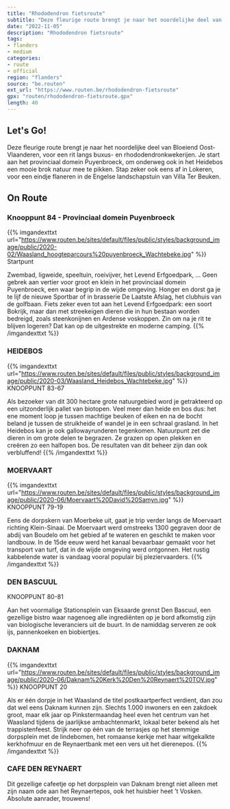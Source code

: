```yaml
---
title: "Rhododendron fietsroute"
subtitle: "Deze fleurige route brengt je naar het noordelijke deel van Bloeiend Oost-Vlaanderen, voor een rit langs buxus- en rhododendronkwekerijen"
date: "2022-11-05"
description: "Rhododendron fietsroute"
tags:
- flanders
- medium
categories:
- route
- official
region: "flanders"
source: "be.routen"
ext_url: "https://www.routen.be/rhododendron-fietsroute"
gpx: "routen/rhododendron-fietsroute.gpx"
length: 40
---
```


## Let's Go!

Deze fleurige route brengt je naar het noordelijke deel van Bloeiend Oost-Vlaanderen, voor een rit langs buxus- en rhododendronkwekerijen. Je start aan het provinciaal domein Puyenbroeck, om onderweg ook in het Heidebos een mooie brok natuur mee te pikken. Stap zeker ook eens af in Lokeren, voor een eindje flaneren in de Engelse landschapstuin van Villa Ter Beuken.

## On Route

### Knooppunt 84 - Provinciaal domein Puyenbroeck

{{% imgandexttxt url="https://www.routen.be/sites/default/files/public/styles/background_image/public/2020-02/Waasland_hoogteparcours%20puyenbroeck_Wachtebeke.jpg" %}}
Startpunt

Zwembad, ligweide, speeltuin, roeivijver, het Levend Erfgoedpark, … Geen gebrek aan vertier voor groot en klein in het provinciaal domein Puyenbroeck, een waar begrip in de wijde omgeving. Honger en dorst ga je te lijf de nieuwe Sportbar of in brasserie De Laatste Afslag, het clubhuis van de golfbaan. Fiets zeker even tot aan het Levend Erfgoedpark: een soort Bokrijk, maar dan met streekeigen dieren die in hun bestaan worden bedreigd, zoals steenkonijnen en Ardense voskoppen. Zin om na je rit te blijven logeren? Dat kan op de uitgestrekte en moderne camping.
{{% /imgandexttxt %}}

### HEIDEBOS

{{% imgandexttxt url="https://www.routen.be/sites/default/files/public/styles/background_image/public/2020-03/Waasland_Heidebos_Wachtebeke.jpg" %}}
KNOOPPUNT 83-67

Als bezoeker van dit 300 hectare grote natuurgebied word je getrakteerd op een uitzonderlijk pallet van biotopen. Veel meer dan heide en bos dus: het ene moment loop je tussen machtige beuken of eiken en na de bocht beland je tussen de struikheide of wandel je in een schraal grasland. In het Heidebos kan je ook gallowayrunderen tegenkomen. Natuurpunt zet die dieren in om grote delen te begrazen. Ze grazen op open plekken en creëren zo een halfopen bos. De resultaten van dit beheer zijn dan ook verbluffend!
{{% /imgandexttxt %}}

### MOERVAART

{{% imgandexttxt url="https://www.routen.be/sites/default/files/public/styles/background_image/public/2020-06/Moervaart%20David%20Samyn.jpg" %}}
KNOOPPUNT 79-19

Eens de dorpskern van Moerbeke uit, gaat je trip verder langs de Moervaart richting Klein-Sinaai. De Moervaart werd omstreeks 1300 gegraven door de abdij van Boudelo om het gebied af te wateren en geschikt te maken voor landbouw. In de 15de eeuw werd het kanaal bevaarbaar gemaakt voor het transport van turf, dat in de wijde omgeving werd ontgonnen. Het rustig kabbelende water is vandaag vooral populair bij pleziervaarders.
{{% /imgandexttxt %}}

### DEN BASCUUL

KNOOPPUNT 80-81

Aan het voormalige Stationsplein van Eksaarde grenst Den Bascuul, een gezellige bistro waar nagenoeg alle ingrediënten op je bord afkomstig zijn van biologische leveranciers uit de buurt. In de namiddag serveren ze ook ijs, pannenkoeken en biobiertjes.

### DAKNAM

{{% imgandexttxt url="https://www.routen.be/sites/default/files/public/styles/background_image/public/2020-06/Daknam%20Kerk%20Den%20Reynaert%20TOV.jpg" %}}
KNOOPPUNT 20

Als er één dorpje in het Waasland de titel postkaartperfect verdient, dan zou dat wel eens Daknam kunnen zijn. Slechts 1.000 inwoners en een zakdoek groot, maar elk jaar op Pinkstermaandag heel even het centrum van het Waasland tijdens de jaarlijkse ambachtenmarkt, lokaal beter bekend als het trappistenfeest. Strijk neer op één van de terrasjes op het stemmige dorpsplein met de lindebomen, het romaanse kerkje met haar witgekalkte kerkhofmuur en de Reynaertbank met een vers uit het dierenepos.
{{% /imgandexttxt %}}

### CAFE DEN REYNAERT

Dit gezellige cafeetje op het dorpsplein van Daknam brengt niet alleen met zijn naam ode aan het Reynaertepos, ook het huisbier heet ’t Vosken. Absolute aanrader, trouwens!


